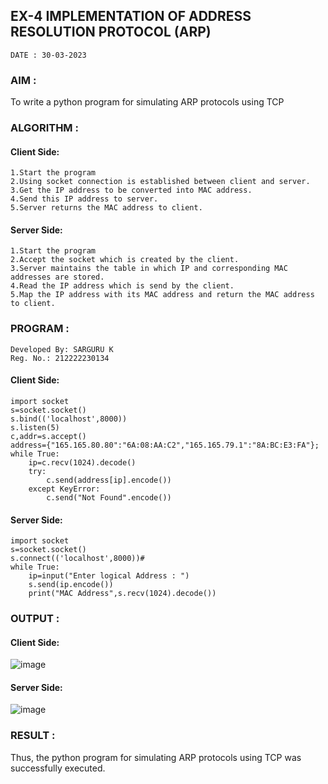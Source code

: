 ## EX-4 IMPLEMENTATION OF ADDRESS RESOLUTION PROTOCOL (ARP)
```
DATE : 30-03-2023
```
### AIM :
To write a python program for simulating ARP protocols using TCP

### ALGORITHM :
#### Client Side:
```
1.Start the program
2.Using socket connection is established between client and server.
3.Get the IP address to be converted into MAC address.
4.Send this IP address to server.
5.Server returns the MAC address to client.
```
#### Server Side:
```
1.Start the program
2.Accept the socket which is created by the client.
3.Server maintains the table in which IP and corresponding MAC addresses are stored.
4.Read the IP address which is send by the client.
5.Map the IP address with its MAC address and return the MAC address to client.
```
### PROGRAM :
```
Developed By: SARGURU K
Reg. No.: 212222230134
```
#### Client Side:
```
import socket
s=socket.socket()
s.bind(('localhost',8000))
s.listen(5)
c,addr=s.accept()
address={"165.165.80.80":"6A:08:AA:C2","165.165.79.1":"8A:BC:E3:FA"};
while True:
    ip=c.recv(1024).decode()
    try:
        c.send(address[ip].encode())
    except KeyError:
        c.send("Not Found".encode())
```
#### Server Side:
```
import socket
s=socket.socket()
s.connect(('localhost',8000))#
while True:
    ip=input("Enter logical Address : ")
    s.send(ip.encode())
    print("MAC Address",s.recv(1024).decode())
```
### OUTPUT :
#### Client Side:
![image](https://github.com/Pavan-Gv/EX-4/assets/94827772/090a75b0-4ceb-4111-817d-c7f7c3ecf237)
#### Server Side:
![image](https://github.com/Pavan-Gv/EX-4/assets/94827772/a5cc2a0d-c1b1-4123-b90f-5bee7000a4e9)
### RESULT :
Thus, the python program for simulating ARP protocols using TCP was successfully executed.



